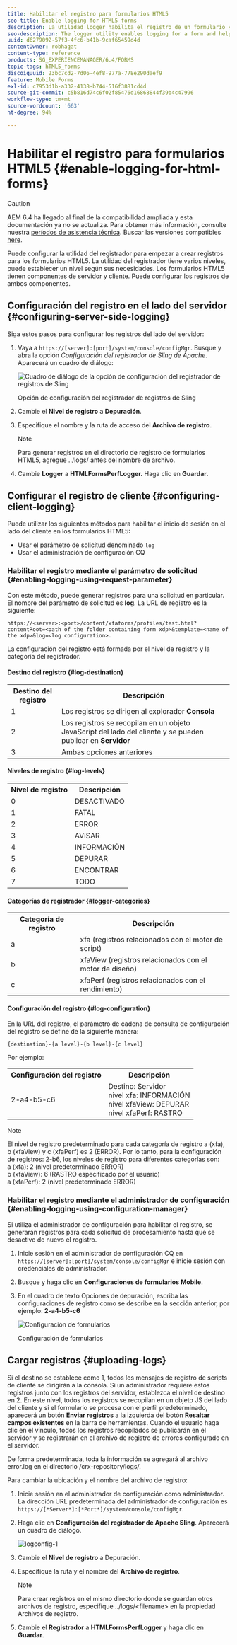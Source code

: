 ```yaml
---
title: Habilitar el registro para formularios HTML5
seo-title: Enable logging for HTML5 forms
description: La utilidad logger habilita el registro de un formulario y le ayuda a depurar problemas relacionados con el formulario.
seo-description: The logger utility enables logging for a form and helps you debug form-related issues.
uuid: d6279092-57f3-4fc6-b41b-9caf65459d4d
contentOwner: robhagat
content-type: reference
products: SG_EXPERIENCEMANAGER/6.4/FORMS
topic-tags: hTML5_forms
discoiquuid: 23bc7cd2-7d06-4ef8-977a-778e290daef9
feature: Mobile Forms
exl-id: c7953d1b-a332-4138-b744-516f3881cd4d
source-git-commit: c5b816d74c6f02f85476d16868844f39b4c47996
workflow-type: tm+mt
source-wordcount: '663'
ht-degree: 94%

---
```


# Habilitar el registro para formularios HTML5 {#enable-logging-for-html-forms}

>[!CAUTION]
>
>AEM 6.4 ha llegado al final de la compatibilidad ampliada y esta documentación ya no se actualiza. Para obtener más información, consulte nuestra [períodos de asistencia técnica](https://helpx.adobe.com/es/support/programs/eol-matrix.html). Buscar las versiones compatibles [here](https://experienceleague.adobe.com/docs/).

Puede configurar la utilidad del registrador para empezar a crear registros para los formularios HTML5. La utilidad del registrador tiene varios niveles, puede establecer un nivel según sus necesidades. Los formularios HTML5 tienen componentes de servidor y cliente. Puede configurar los registros de ambos componentes.

## Configuración del registro en el lado del servidor {#configuring-server-side-logging}

Siga estos pasos para configurar los registros del lado del servidor:

1. Vaya a `https://[server]:[port]/system/console/configMgr`. Busque y abra la opción *Configuración del registrador de Sling de Apache*. Aparecerá un cuadro de diálogo:

   ![ Cuadro de diálogo de la opción de configuración del registrador de registros de Sling](assets/logconfig.png)

   Opción de configuración del registrador de registros de Sling

1. Cambie el **Nivel de registro** a **Depuración**.

1. Especifique el nombre y la ruta de acceso del **Archivo de registro**.

   >[!NOTE]
   >
   >Para generar registros en el directorio de registro de formularios HTML5, agregue ../logs/ antes del nombre de archivo.

1. Cambie **Logger** a **HTMLFormsPerfLogger.** Haga clic en **Guardar**.

## Configurar el registro de cliente {#configuring-client-logging}

Puede utilizar los siguientes métodos para habilitar el inicio de sesión en el lado del cliente en los formularios HTML5:

* Usar el parámetro de solicitud denominado `log`
* Usar el administración de configuración CQ

### Habilitar el registro mediante el parámetro de solicitud {#enabling-logging-using-request-parameter}

Con este método, puede generar registros para una solicitud en particular. El nombre del parámetro de solicitud es **log**. La URL de registro es la siguiente:

`https://<server>:<port>/content/xfaforms/profiles/test.html?contentRoot=<path of the folder containing form xdp>&template=<name of the xdp>&log=<log configuration>.`

La configuración del registro está formada por el nivel de registro y la categoría del registrador.

#### Destino del registro {#log-destination}

<table> 
 <tbody> 
  <tr> 
   <th><strong>Destino del registro</strong></th> 
   <th><strong>Descripción</strong></th> 
  </tr> 
  <tr> 
   <td>1</td> 
   <td>Los registros se dirigen al explorador <strong>Consola</strong></td> 
  </tr> 
  <tr> 
   <td>2</td> 
   <td>Los registros se recopilan en un objeto JavaScript del lado del cliente y se pueden publicar en <strong>Servidor</strong> </td> 
  </tr> 
  <tr> 
   <td>3</td> 
   <td>Ambas opciones anteriores<br /> </td> 
  </tr> 
 </tbody> 
</table>

#### Niveles de registro {#log-levels}

<table> 
 <tbody> 
  <tr> 
   <th>Nivel de registro</th> 
   <th>Descripción</th> 
  </tr> 
  <tr> 
   <td>0</td> 
   <td>DESACTIVADO<br type="_moz" /> </td> 
  </tr> 
  <tr> 
   <td>1</td> 
   <td>FATAL<br type="_moz" /> </td> 
  </tr> 
  <tr> 
   <td>2</td> 
   <td>ERROR<br type="_moz" /> </td> 
  </tr> 
  <tr> 
   <td>3</td> 
   <td>AVISAR<br type="_moz" /> </td> 
  </tr> 
  <tr> 
   <td>4</td> 
   <td>INFORMACIÓN<br type="_moz" /> </td> 
  </tr> 
  <tr> 
   <td>5</td> 
   <td>DEPURAR<br type="_moz" /> </td> 
  </tr> 
  <tr> 
   <td>6</td> 
   <td>ENCONTRAR<br type="_moz" /> </td> 
  </tr> 
  <tr> 
   <td>7</td> 
   <td>TODO<br type="_moz" /> </td> 
  </tr> 
 </tbody> 
</table>

#### Categorías de registrador {#logger-categories}

<table> 
 <tbody> 
  <tr> 
   <th>Categoría de registro</th> 
   <th>Descripción</th> 
  </tr> 
  <tr> 
   <td>a</td> 
   <td>xfa (registros relacionados con el motor de script)</td> 
  </tr> 
  <tr> 
   <td>b</td> 
   <td>xfaView (registros relacionados con el motor de diseño)<br type="_moz" /> </td> 
  </tr> 
  <tr> 
   <td>c</td> 
   <td>xfaPerf (registros relacionados con el rendimiento)<br type="_moz" /> </td> 
  </tr> 
 </tbody> 
</table>

#### Configuración del registro {#log-configuration}

En la URL del registro, el parámetro de cadena de consulta de configuración del registro se define de la siguiente manera:

`{destination}-{a level}-{b level}-{c level}`

Por ejemplo:

<table> 
 <tbody> 
  <tr> 
   <th>Configuración del registro</th> 
   <th>Descripción</th> 
  </tr> 
  <tr> 
   <td>2-a4-b5-c6<br type="_moz" /> </td> 
   <td>Destino: Servidor<br /> nivel xfa: INFORMACIÓN<br /> nivel xfaView: DEPURAR<br /> nivel xfaPerf: RASTRO</td> 
  </tr> 
 </tbody> 
</table>

>[!NOTE]
>
>El nivel de registro predeterminado para cada categoría de registro a (xfa), b (xfaView) y c (xfaPerf) es 2 (ERROR). Por lo tanto, para la configuración de registros: 2-b6, los niveles de registro para diferentes categorías son:\
>a (xfa): 2 (nivel predeterminado ERROR)\
>b (xfaView): 6 (RASTRO especificado por el usuario)\
>a (xfaPerf): 2 (nivel predeterminado ERROR)

### Habilitar el registro mediante el administrador de configuración {#enabling-logging-using-configuration-manager}

Si utiliza el administrador de configuración para habilitar el registro, se generarán registros para cada solicitud de procesamiento hasta que se desactive de nuevo el registro.

1. Inicie sesión en el administrador de configuración CQ en `https://[server]:[port]/system/console/configMgr` e inicie sesión con credenciales de administrador.
1. Busque y haga clic en **Configuraciones de formularios Mobile**.
1. En el cuadro de texto Opciones de depuración, escriba las configuraciones de registro como se describe en la sección anterior, por ejemplo: **2-a4-b5-c6**

   ![Configuración de formularios](assets/forms_configuration.png)

   Configuración de formularios

## Cargar registros {#uploading-logs}

Si el destino se establece como 1, todos los mensajes de registro de scripts de cliente se dirigirán a la consola. Si un administrador requiere estos registros junto con los registros del servidor, establezca el nivel de destino en 2. En este nivel, todos los registros se recopilan en un objeto JS del lado del cliente y si el formulario se procesa con el perfil predeterminado, aparecerá un botón **Enviar registros** a la izquierda del botón **Resaltar campos existentes** en la barra de herramientas. Cuando el usuario haga clic en el vínculo, todos los registros recopilados se publicarán en el servidor y se registrarán en el archivo de registro de errores configurado en el servidor.

De forma predeterminada, toda la información se agregará al archivo error.log en el directorio /crx-repository/logs/.

Para cambiar la ubicación y el nombre del archivo de registro:

1. Inicie sesión en el administrador de configuración como administrador. La dirección URL predeterminada del administrador de configuración es `https://[*Server*]:[*Port*]/system/console/configMgr`.
1. Haga clic en **Configuración del registrador de Apache Sling**. Aparecerá un cuadro de diálogo.

   ![logconfig-1](assets/logconfig-1.png)

1. Cambie el **Nivel de registro** a Depuración.

1. Especifique la ruta y el nombre del **Archivo de registro**.

   >[!NOTE]
   >
   >Para crear registros en el mismo directorio donde se guardan otros archivos de registro, especifique ../logs/&lt;filename> en la propiedad Archivos de registro.

1. Cambie el **Registrador** a **HTMLFormsPerfLogger** y haga clic en **Guardar**.
